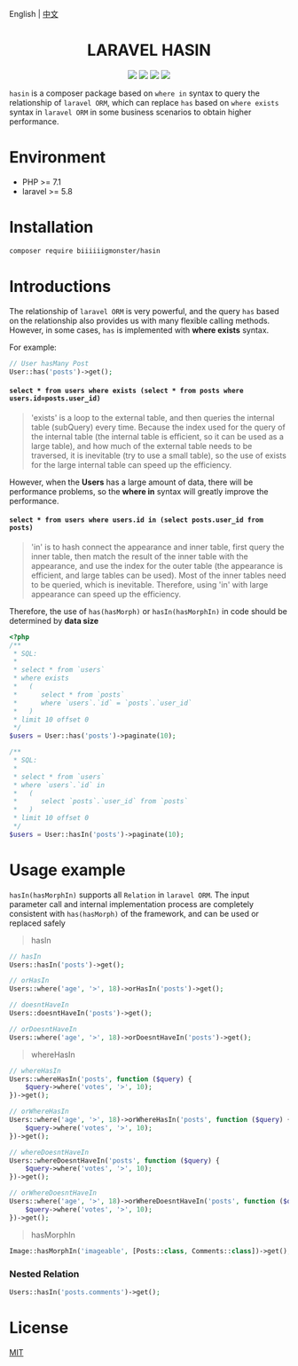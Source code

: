 English | [中文](./README-CN.md)

<div align="center">

# LARAVEL HASIN

<p>
    <a href="https://github.com/biiiiiigmonster/hasin/blob/master/LICENSE"><img src="https://img.shields.io/badge/license-MIT-7389D8.svg?style=flat" ></a>
    <a href="https://github.com/biiiiiigmonster/hasin/releases" ><img src="https://img.shields.io/github/release/biiiiiigmonster/hasin.svg?color=4099DE" /></a> 
    <a href="https://packagist.org/packages/biiiiiigmonster/hasin"><img src="https://img.shields.io/packagist/dt/biiiiiigmonster/hasin.svg?color=" /></a> 
    <a><img src="https://img.shields.io/badge/php-7.1+-59a9f8.svg?style=flat" /></a> 
</p>

</div>

`hasin` is a composer package based on `where in` syntax to query the relationship of `laravel ORM`, which can replace `has` based on `where exists` syntax in `laravel ORM` in some business scenarios to obtain higher performance.

# Environment

- PHP >= 7.1
- laravel >= 5.8


# Installation

```bash
composer require biiiiiigmonster/hasin
```

# Introductions

The relationship of `laravel ORM` is very powerful, and the query `has` based on the relationship also provides us with many flexible calling methods. However, in some cases, `has` is implemented with **where exists** syntax.

For example:
```php
// User hasMany Post
User::has('posts')->get();
```
#### `select * from users where exists (select * from posts where users.id=posts.user_id)`
> 'exists' is a loop to the external table, and then queries the internal table (subQuery) every time. Because the index used for the query of the internal table (the internal table is efficient, so it can be used as a large table), and how much of the external table needs to be traversed, it is inevitable (try to use a small table), so the use of exists for the large internal table can speed up the efficiency.

However, when the **Users** has a large amount of data, there will be performance problems, so the **where in** syntax will greatly improve the performance.

#### `select * from users where users.id in (select posts.user_id from posts)`
> 'in' is to hash connect the appearance and inner table, first query the inner table, then match the result of the inner table with the appearance, and use the index for the outer table (the appearance is efficient, and large tables can be used). Most of the inner tables need to be queried, which is inevitable. Therefore, using 'in' with large appearance can speed up the efficiency.

Therefore, the use of `has(hasMorph)` or `hasIn(hasMorphIn)` in code should be determined by **data size**

```php
<?php
/**
 * SQL:
 * 
 * select * from `users` 
 * where exists 
 *   ( 
 *      select * from `posts` 
 *      where `users`.`id` = `posts`.`user_id` 
 *   ) 
 * limit 10 offset 0
 */
$users = User::has('posts')->paginate(10);

/**
 * SQL:
 * 
 * select * from `users` 
 * where `users`.`id` in  
 *   ( 
 *      select `posts`.`user_id` from `posts` 
 *   ) 
 * limit 10 offset 0
 */
$users = User::hasIn('posts')->paginate(10);
```

# Usage example

`hasIn(hasMorphIn)` supports all `Relation` in `laravel ORM`. The input parameter call and internal implementation process are completely consistent with `has(hasMorph)` of the framework, and can be used or replaced safely

> hasIn

```php
// hasIn
Users::hasIn('posts')->get();

// orHasIn
Users::where('age', '>', 18)->orHasIn('posts')->get();

// doesntHaveIn
Users::doesntHaveIn('posts')->get();

// orDoesntHaveIn
Users::where('age', '>', 18)->orDoesntHaveIn('posts')->get();
```

> whereHasIn

```php
// whereHasIn
Users::whereHasIn('posts', function ($query) {
    $query->where('votes', '>', 10);
})->get();

// orWhereHasIn
Users::where('age', '>', 18)->orWhereHasIn('posts', function ($query) {
    $query->where('votes', '>', 10);
})->get();

// whereDoesntHaveIn
Users::whereDoesntHaveIn('posts', function ($query) {
    $query->where('votes', '>', 10);
})->get();

// orWhereDoesntHaveIn
Users::where('age', '>', 18)->orWhereDoesntHaveIn('posts', function ($query) {
    $query->where('votes', '>', 10);
})->get();
```

> hasMorphIn

```php
Image::hasMorphIn('imageable', [Posts::class, Comments::class])->get();
```

### Nested Relation

```php
Users::hasIn('posts.comments')->get();
```

# License
[MIT](./LICENSE)
